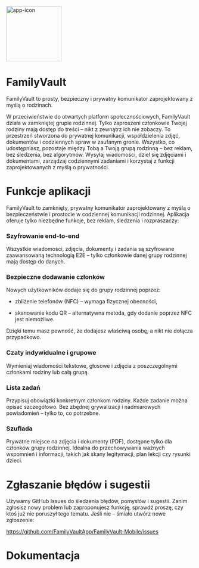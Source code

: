 
<img width="148" alt="app-icon" src="https://github.com/user-attachments/assets/8a79bd3a-0461-4a84-9573-43490ab8443d" />

# FamilyVault

FamilyVault to prosty, bezpieczny i prywatny komunikator zaprojektowany z myślą o rodzinach.

W przeciwieństwie do otwartych platform społecznościowych, FamilyVault działa w zamkniętej grupie rodzinnej. Tylko zaproszeni członkowie Twojej rodziny mają dostęp do treści – nikt z zewnątrz ich nie zobaczy. To przestrzeń stworzona do prywatnej komunikacji, współdzielenia zdjęć, dokumentów i codziennych spraw w zaufanym gronie. Wszystko, co udostępniasz, pozostaje między Tobą a Twoją grupą rodzinną – bez reklam, bez śledzenia, bez algorytmów. Wysyłaj wiadomości, dziel się zdjęciami i dokumentami, zarządzaj codziennymi zadaniami i korzystaj z funkcji zaprojektowanych z myślą o prywatności.

# Funkcje aplikacji

FamilyVault to zamknięty, prywatny komunikator zaprojektowany z myślą o bezpieczeństwie i prostocie w codziennej komunikacji rodzinnej. Aplikacja oferuje tylko niezbędne funkcje, bez reklam, śledzenia i rozpraszaczy:

### Szyfrowanie end-to-end
Wszystkie wiadomości, zdjęcia, dokumenty i zadania są szyfrowane zaawansowaną technologią E2E – tylko członkowie danej grupy rodzinnej mają dostęp do danych.

### Bezpieczne dodawanie członków
Nowych użytkowników dodaje się do grupy rodzinnej poprzez:

- zbliżenie telefonów (NFC) – wymaga fizycznej obecności,

- skanowanie kodu QR – alternatywna metoda, gdy dodanie poprzez NFC jest niemożliwe.

Dzięki temu masz pewność, że dodajesz właściwą osobę, a nikt nie dołącza przypadkowo.

### Czaty indywidualne i grupowe
Wymieniaj wiadomości tekstowe, głosowe i zdjęcia z poszczególnymi członkami rodziny lub całą grupą.

### Lista zadań
Przypisuj obowiązki konkretnym członkom rodziny. Każde zadanie można opisać szczegółowo. Bez zbędnej grywalizacji i nadmiarowych powiadomień – tylko to, co potrzebne.

### Szuflada
Prywatne miejsce na zdjęcia i dokumenty (PDF), dostępne tylko dla członków grupy rodzinnej. Idealna do przechowywania ważnych wspomnień i informacji, takich jak skany legitymacji, plan lekcji czy rysunki dzieci.


# Zgłaszanie błędów i sugestii
Używamy GitHub Issues do śledzenia błędów, pomysłów i sugestii. Zanim zgłosisz nowy problem lub zaproponujesz funkcję, sprawdź proszę, czy ktoś już nie poruszył tego tematu. Jeśli nie – śmiało utwórz nowe zgłoszenie:

https://github.com/FamilyVaultApp/FamilyVault-Mobile/issues

# Dokumentacja

